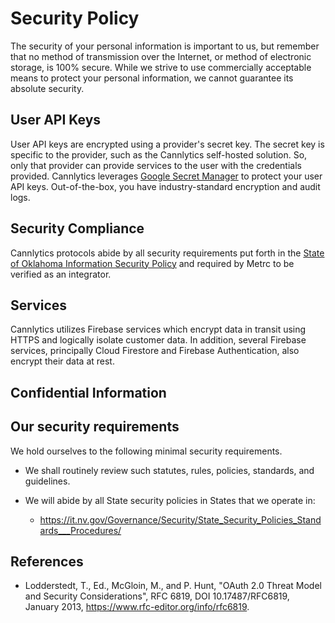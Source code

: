 # Security Policy

The security of your personal information is important to us, but remember that no method of transmission over the Internet, or method of electronic storage, is 100% secure. While we strive to use commercially acceptable means to protect your personal information, we cannot guarantee its absolute security.

## User API Keys

User API keys are encrypted using a provider's secret key. The secret key is specific to the provider, such as the Cannlytics self-hosted solution. So, only that provider can provide services to the user with the credentials provided. Cannlytics leverages [Google Secret Manager](https://cloud.google.com/secret-manager) to protect your user API keys. Out-of-the-box, you have industry-standard encryption and audit logs.

## Security Compliance

Cannlytics protocols abide by all security requirements put forth in the [State of Oklahoma Information Security Policy](https://omes.ok.gov/sites/g/files/gmc316/f/InfoSecPPG_0.pdf) and required by Metrc to be verified as an integrator.

## Services

Cannlytics utilizes Firebase services which encrypt data in transit using HTTPS and logically isolate customer data. In addition, several Firebase services, principally Cloud Firestore and Firebase Authentication, also encrypt their data at rest.

## Confidential Information

<!-- "Confidential Information  of any  kind  shall be  stored, processed,  or  transferred  only  in  or  to facilities  located  within  the  State of  Nevada,  and  shall  not  be  distributed  or  sold  to  any  third  party, retained  in  any  files  or  otherwise, or  used  by  Provider  or  its  agents  in  any  way, except  as authorized  by  this  Agreement,  by  law,  unless  approved  in  writing by  the  State.  Provider  shall provide  and  maintain  a  secure  environment  that  ensures  confidentiality  of  all  Confidential Information wherever located. Neither  Provider  nor  any  of  its  agents,  employees,  Subcontractors, or  permitted  assigns  shall  have  any  rights  to  use  or  access  any  data or  information  of EITS,  the Nevada  Cannabis  Compliance  Board,  or  any  other  Nevada  state agency,  except  with  the prior approval of the  State" -->


## Our security requirements

We hold ourselves to the following minimal security requirements.

- We shall  routinely  review  such  statutes,  rules,  policies, standards,  and  guidelines.
- We will abide by all State security policies in States that we operate in:
  * <https://it.nv.gov/Governance/Security/State_Security_Policies_Standards___Procedures/>


  <!-- - [Add Google Cloud Armor](https://cloud.google.com/blog/products/identity-security/google-cloud-armor-features-to-protect-your-websites-and-applications?utm_source=release-notes&utm_medium=email&utm_campaign=2020-aug-release-notes-1-en) -->

## References

- Lodderstedt, T., Ed., McGloin, M., and P. Hunt, "OAuth 2.0 Threat Model and Security Considerations", RFC 6819, DOI 10.17487/RFC6819, January 2013, <https://www.rfc-editor.org/info/rfc6819>.
